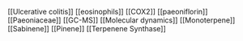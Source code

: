 [[Ulcerative colitis]]
[[eosinophils]]
[[COX2]]
[[paeoniflorin]]
[[Paeoniaceae]]
[[GC-MS]]
[[Molecular dynamics]]
[[Monoterpene]]
[[Sabinene]]
[[Pinene]]
[[Terpenene Synthase]]
